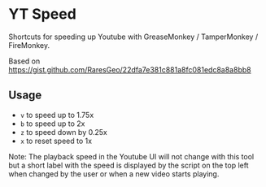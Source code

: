 # YT Speed

Shortcuts for speeding up Youtube with GreaseMonkey / TamperMonkey / FireMonkey.

Based on https://gist.github.com/RaresGeo/22dfa7e381c881a8fc081edc8a8a8bb8

## Usage

- `v` to speed up to 1.75x
- `b` to speed up to 2x
- `z` to speed down by 0.25x
- `x` to reset speed to 1x

Note: The playback speed in the Youtube UI will not change with this tool but a short label with the speed is displayed by the script on the top left when changed by the user or when a new video starts playing.